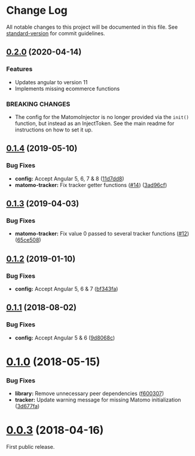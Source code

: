 # Change Log

All notable changes to this project will be documented in this file. See [standard-version](https://github.com/conventional-changelog/standard-version) for commit guidelines.

<a name="0.2.0"></a>

## [0.2.0](https://github.com/Arnaud73/ngx-matomo/compare/v0.1.4...v0.2.0) (2020-04-14)

### Features

- Updates angular to version 11
- Implements missing ecommerce functions

### BREAKING CHANGES

- The config for the MatomoInjector is no longer provided via the `init()` function, but instead as an InjectToken. See the main readme for instructions on how to set it up.

<a name="0.1.4"></a>

## [0.1.4](https://github.com/Arnaud73/ngx-matomo/compare/v0.1.3...v0.1.4) (2019-05-10)

### Bug Fixes

- **config:** Accept Angular 5, 6, 7 & 8 ([11d7dd8](https://github.com/Arnaud73/ngx-matomo/commit/11d7dd8))
- **matomo-tracker:** Fix tracker getter functions ([#14](https://github.com/Arnaud73/ngx-matomo/issues/14)) ([3ad96cf](https://github.com/Arnaud73/ngx-matomo/commit/3ad96cf))

<a name="0.1.3"></a>

## [0.1.3](https://github.com/Arnaud73/ngx-matomo/compare/v0.1.2...v0.1.3) (2019-04-03)

### Bug Fixes

- **matomo-tracker:** Fix value 0 passed to several tracker functions ([#12](https://github.com/Arnaud73/ngx-matomo/issues/12)) ([65ce508](https://github.com/Arnaud73/ngx-matomo/commit/65ce508))

<a name="0.1.2"></a>

## [0.1.2](https://github.com/Arnaud73/ngx-matomo/compare/v0.1.1...v0.1.2) (2019-01-10)

### Bug Fixes

- **config:** Accept Angular 5, 6 & 7 ([bf343fa](https://github.com/Arnaud73/ngx-matomo/commit/bf343fa))

<a name="0.1.1"></a>

## [0.1.1](https://github.com/Arnaud73/ngx-matomo/compare/v0.1.0...v0.1.1) (2018-08-02)

### Bug Fixes

- **config:** Accept Angular 5 & 6 ([9d8068c](https://github.com/Arnaud73/ngx-matomo/commit/9d8068c))

<a name="0.1.0"></a>

# [0.1.0](https://github.com/Arnaud73/ngx-matomo/compare/v0.0.3...v0.1.0) (2018-05-15)

### Bug Fixes

- **library:** Remove unnecessary peer dependencies ([f600307](https://github.com/Arnaud73/ngx-matomo/commit/f600307))
- **tracker:** Update warning message for missing Matomo initialization ([3d677fa](https://github.com/Arnaud73/ngx-matomo/commit/3d677fa))

<a name="0.0.3"></a>

# [0.0.3](https://github.com/Arnaud73/ngx-matomo/tree/v0.0.3) (2018-04-16)

First public release.
